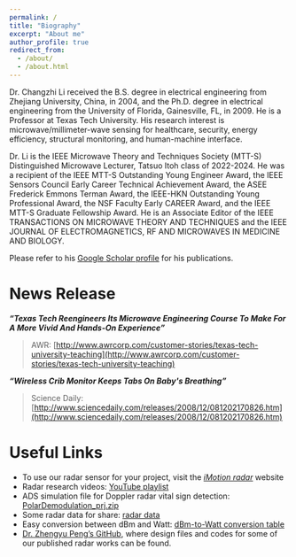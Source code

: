 ```yaml
---
permalink: /
title: "Biography"
excerpt: "About me"
author_profile: true
redirect_from: 
  - /about/
  - /about.html
---
```


Dr. Changzhi Li received the B.S. degree in electrical engineering from Zhejiang University, China, in 2004, and the Ph.D. degree in electrical engineering from the University of Florida, Gainesville, FL, in 2009. He is a Professor at Texas Tech University. His research interest is microwave/millimeter-wave sensing for healthcare, security, energy efficiency, structural monitoring, and human-machine interface.

Dr. Li is the IEEE Microwave Theory and Techniques Society (MTT-S) Distinguished Microwave Lecturer, Tatsuo Itoh class of 2022-2024. He was a recipient of the IEEE MTT-S Outstanding Young Engineer Award, the IEEE Sensors Council Early Career Technical Achievement Award, the ASEE Frederick Emmons Terman Award, the IEEE-HKN Outstanding Young Professional Award, the NSF Faculty Early CAREER Award, and the IEEE MTT-S Graduate Fellowship Award. He is an Associate Editor of the IEEE TRANSACTIONS ON MICROWAVE THEORY AND TECHNIQUES and the IEEE JOURNAL OF ELECTROMAGNETICS, RF AND MICROWAVES IN MEDICINE AND BIOLOGY.

Please refer to his [Google Scholar profile](http://scholar.google.com/citations?user=Hx6pVv4AAAAJ&hl=en) for his publications.


# News Release

***“Texas Tech Reengineers Its Microwave Engineering Course To Make For A More Vivid And Hands-On Experience”***

> AWR: [http://www.awrcorp.com/customer-stories/texas-tech-university-teaching](http://www.awrcorp.com/customer-stories/texas-tech-university-teaching)

***“Wireless Crib Monitor Keeps Tabs On Baby's Breathing”***

> Science Daily: [http://www.sciencedaily.com/releases/2008/12/081202170826.htm](http://www.sciencedaily.com/releases/2008/12/081202170826.htm)


# Useful Links

- To use our radar sensor for your project, visit the *[iMotion radar](https://sites.google.com/site/imotionradar/home)* website
- Radar research videos: [YouTube playlist](https://www.youtube.com/playlist?list=PL8pR23L-R7oVtj-XsV4Y7dmyFIFfGFw3y) 
- ADS simulation file for Doppler radar vital sign detection: [PolarDemodulation_prj.zip](http://www.webpages.ttu.edu/chali/PolarDemodulation_prj.zip)
- Some radar data for share: [radar data](https://sites.google.com/site/clilabsite/radar-projects/data-share)
- Easy conversion between dBm and Watt: [dBm-to-Watt conversion table](http://www.minicircuits.com/pages/pdfs/dg03-110.pdf)
- [Dr. Zhengyu Peng’s GitHub](https://github.com/rookiepeng?tab=repositories), where design files and codes for some of our published radar works can be found.
